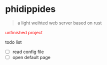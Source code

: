 # phidippides
> a light weihted web server based on rust  

<font color="red">unfinished project</font>


todo list
- [ ] read config file
- [ ] open default page
